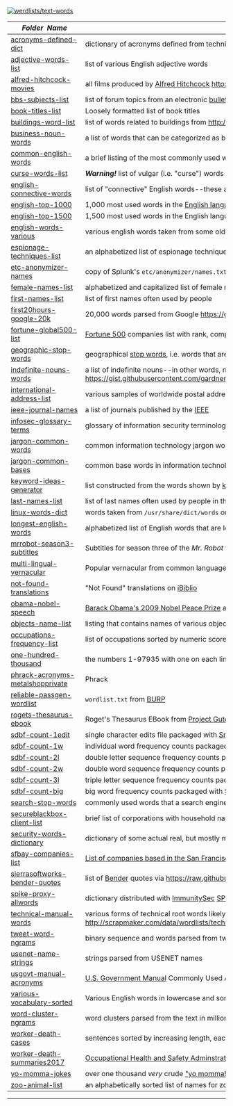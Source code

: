 [![werdlists/text-words](https://img.shields.io/badge/werdlists-text_words-purple.svg?logo=github&style=popout&longCache=true)](# "werdlists/text-words")

|&nbsp;&nbsp;&nbsp;&nbsp;&nbsp;&nbsp;_Folder&nbsp;&nbsp;Name_&nbsp;&nbsp;&nbsp;&nbsp;&nbsp;&nbsp;| _Description of Contents_
|:--------------------|--------------------------------------------------------------------------------------------------------------------------------------------------------
| [acronyms-defined-dict](acronyms-defined-dict.txt) | dictionary of acronyms defined from technical jargon 
| [adjective-words-list](adjective-words-list.txt) | list of various English adjective words 
| [alfred-hitchcock-movies](alfred-hitchcock-movies.md) | all films produced by [Alfred Hitchcock](http://www.imdb.com/name/nm0000033/ "Alfred Hitchcock - IMDb") <http://infolab.stanford.edu/pub/movies/Hitch.html> 
| [bbs-subjects-list](bbs-subjects-list.txt) | list of forum topics from an electronic [bulletin board system](https://wikipedia.org/wiki/Bulletin_board_system "BBS") 
| [book-titles-list](book-titles-list.txt.xz) | Loosely formatted list of book titles 
| [buildings-word-list](buildings-word-list.txt) | list of words related to buildings from <http://domainsbot.com/Content/Data/terms/buildings.txt> 
| [business-noun-words](business-noun-words.txt) | a list of words that can be categorized as business-related nouns 
| [common-english-words](common-english-words.txt) | a brief listing of the most commonly used words in English (the top 30) 
| [curse-words-list](curse-words-list.txt) | _**Warning!**_ list of vulgar (i.e. "curse") words 
| [english-connective-words](english-connective-words.txt) | list of "connective" English words--these are words that can often be dropped from simple search queries 
| [english-top-1000](english-top-1000.txt) | 1,000 most used words in the [English language](https://wikipedia.org/wiki/English_language)
| [english-top-1500](english-top-1500.txt) | 1,500 most used words in the English language taken from [htpwdScan](https://github.com/lijiejie/htpwdScan "A python HTTP weak pass scanner")
| [english-words-various](english-words-various.txt.xz) | various english words taken from some old ZIP files 
| [espionage-techniques-list](espionage-techniques-list.txt) | an alphabetized list of espionage techniques  
| [etc-anonymizer-names](etc-anonymizer-names.txt) | copy of Splunk's `etc/anonymizer/names.txt` 
| [female-names-list](female-names-list.txt) | alphabetized and capitalized list of female names 
| [first-names-list](first-names-list.txt) | list of first names often used by people 
| [first20hours-google-20k](first20hours-google-20k.txt) | 20,000 words parsed from Google <https://github.com/first20hours/google-10000-english/blob/master/20k.txt> 
| [fortune-global500-list](fortune-global500-list.txt) | [Fortune 500](https://wikipedia.org/wiki/Fortune_500) companies list with rank, company name, revenue.. <http://fortune.com/global500/> 
| [geographic-stop-words](geographic-stop-words.txt) | geographical [stop words](https://wikipedia.org/wiki/Stop_words), i.e. words that are ignored during [natural language processing](https://wikipedia.org/wiki/Natural-language_processing) 
| [indefinite-nouns-words](indefinite-nouns-words.txt) |  a list of indefinite nouns--in other words, not "proper" nouns and therefore do not need to be capitalized.. <https://gist.githubusercontent.com/gardner/25d36eea91523d5a30d3e5197c6cc2b3/raw/a42ac049336b388674ecd1f1f37dd2f0cbd02ae7/nouns.txt>  
| [international-address-list](international-address-list.txt.xz) | various samples of worldwide postal addresses  
| [ieee-journal-names](ieee-journal-names.txt) | a list of journals published by the [IEEE](https://ieee.org "Institute of Electrical and Electronic Engineers") 
| [infosec-glossary-terms](infosec-glossary-terms.txt) | glossary of information security terminology copied from RFC4949: <https://tools.ietf.org/html/rfc4949> 
| [jargon-common-words](jargon-common-words.txt) | common information technology jargon words 
| [jargon-common-bases](jargon-common-bases.txt) | common base words in information technology jargon 
| [keyword-ideas-generator](keyword-ideas-generator.txt) | list constructed from the words shown by [keywordideasgenerator.com](https://www.keywordideasgenerator.com)  
| [last-names-list](last-names-list.txt) | list of last names often used by people in the Americas 
| [linux-words-dict](linux-words-dict.txt) | words taken from `/usr/share/dict/words` on Linux install 
| [longest-english-words](longest-english-words.txt) | alphabetized list of English words that are longer than twenty letters 
| [mrrobot-season3-subtitles](mrrobot-season3-subtitles.txt) | Subtitles for season three of the _Mr. Robot_ television series <https://www.podnapisi.net/subtitles/search/mr-robot-2015/SOM?seasons=3> 
| [multi-lingual-vernacular](multi-lingual-vernacular.txt.xz) | Popular vernacular from common languages along with associated numeric rating of each  
| [not-found-translations](not-found-translations.txt) | "Not Found" translations on [iBiblio](http://ibiblio.org) 
| [obama-nobel-speech](obama-nobel-speech.txt) | [Barack Obama's 2009 Nobel Peace Prize](https://wikipedia.org/wiki/2009_Nobel_Peace_Prize#Barack_Obama) award acceptance speech 
| [objects-name-list](objects-name-list.txt) | listing that contains names of various objects from <http://domainsbot.com/Content/Data/terms/objects.txt> 
| [occupations-frequency-list](occupations-frequency-list.txt.xz) |  list of occupations sorted by numeric score--higher means more popular from <http://sunlight.s3.amazonaws.com/all_occupations.txt> 
| [one-hundred-thousand](one-hundred-thousand.txt) | the numbers 1-97935 with one on each line 
| [phrack-acronyms-metalshopprivate](phrack-acronyms-metalshopprivate.txt) | Phrack
| [reliable-passgen-wordlist](reliable-passgen-wordlist.txt) | `wordlist.txt` from [BURP](https://github.com/jwmarshall/BURP "Beaituful Unique Reliable Password generator") 
| [rogets-thesaurus-ebook](rogets-thesaurus-ebook.txt.xz) | Roget's Thesaurus EBook from [Project Gutenberg](https://www.gutenberg.org) 
| [sdbf-count-1edit](sdbf-count-1edit.txt) | single character edits file packaged with [Smart DNS Brute Forcer](https://github.com/jfrancois/SDBF)  
| [sdbf-count-1w](sdbf-count-1w.txt.xz) | individual word frequency counts packaged with [Smart DNS Brute Forcer](https://github.com/jfrancois/SDBF)  
| [sdbf-count-2l](sdbf-count-2l.txt) | double letter sequence frequency counts packaged with [Smart DNS Brute Forcer](https://github.com/jfrancois/SDBF)  
| [sdbf-count-2w](sdbf-count-2w.txt.gz) | double word sequence frequency counts packaged with [Smart DNS Brute Forcer](https://github.com/jfrancois/SDBF)  
| [sdbf-count-3l](sdbf-count-3l.txt) | triple letter sequence frequency counts packaged with [Smart DNS Brute Forcer](https://github.com/jfrancois/SDBF)  
| [sdbf-count-big](sdbf-count-big.txt) | big word frequency counts packaged with [Smart DNS Brute Forcer](https://github.com/jfrancois/SDBF)  
| [search-stop-words](search-stop-words.txt) | commonly used words that a search engine will be programmed to ignore
| [secureblackbox-client-list](secureblackbox-client-list.txt) | brief list of corporations with household names <https://www.secureblackbox.com/company/clients.aspx> 
| [security-words-dictionary](security-words-dictionary.txt) | dictionary of some actual real, but mostly made-up security words created manually by yours truly  
| [sfbay-companies-list](sfbay-companies-list.txt) | [List of companies based in the San Francisco Bay Area](https://wikipedia.org/wiki/List_of_companies_based_in_the_San_Francisco_Bay_Area) 
| [sierrasoftworks-bender-quotes](sierrasoftworks-bender-quotes.json) | list of [Bender](https://wikipedia.org/wiki/Bender_(Futurama)) quotes via <https://raw.githubusercontent.com/SierraSoftworks/bender/master/configs/quotes.json>  
| [spike-proxy-allwords](spike-proxy-allwords.txt) | dictionary distributed with [ImmunitySec](http://www.immunitysec.com/ "Immunity Inc.") [SPIKE Proxy dpkg](https://packages.debian.org/sid/net/spikeproxy) 
| [technical-manual-words](technical-manual-words.txt) | various forms of technical root words likely to be found in a manual from <http://scrapmaker.com/data/wordlists/technology/TechnicalManualWords(1495).txt> 
| [tweet-word-ngrams](tweet-word-ngrams.txt.xz) |  binary sequence and words parsed from tweets with cardinality 
| [usenet-name-strings](usenet-name-strings.txt) |  strings parsed from USENET names 
| [usgovt-manual-acronyms](usgovt-manual-acronyms.txt) | [U.S. Government Manual](https://usgovernmentmanual.gov) Commonly Used Agency Acronyms 
| [various-vocabulary-sorted](various-vocabulary-sorted.txt) | Various English words in lowercase and sorted 
| [word-cluster-ngrams](word-cluster-ngrams.txt) | word clusters parsed from the text in millions of tweets 
| [worker-death-cases](worker-death-cases.txt) | sentences sorted by increasing length, each of which details unique cases of worker death 
| [worker-death-summaries2017](worker-death-summaries2017.csv) | [Occupational Health and Safety Adminstration](https://osha.gov "United States Department of Labor") [Archive Reports of Fatalities and Catastrophes](https://www.osha.gov/dep/fatcat/dep_fatcat_archive.html "Fatality Inspection Data Incident Files for Federal/State Summaries") 
| [yo-momma-jokes](yo-momma-jokes.txt) | over one thousand _very_ crude ["yo momma!" jokes](https://yomamajokesgalore.com/ "Yo Mama Jokes Galore!") 
| [zoo-animal-list](zoo-animal-list.txt) | an alphabetically sorted list of names for zoo-kept animals 

* * *

